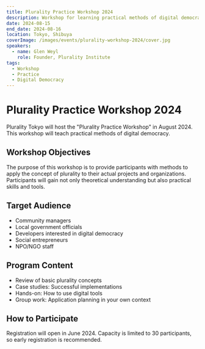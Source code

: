 ```yaml
---
title: Plurality Practice Workshop 2024
description: Workshop for learning practical methods of digital democracy
date: 2024-08-15
end_date: 2024-08-16
location: Tokyo, Shibuya
coverImage: /images/events/plurality-workshop-2024/cover.jpg
speakers:
  - name: Glen Weyl
    role: Founder, Plurality Institute
tags:
  - Workshop
  - Practice
  - Digital Democracy
---
```


# Plurality Practice Workshop 2024

Plurality Tokyo will host the "Plurality Practice Workshop" in August 2024. This workshop will teach practical methods of digital democracy.

## Workshop Objectives

The purpose of this workshop is to provide participants with methods to apply the concept of plurality to their actual projects and organizations. Participants will gain not only theoretical understanding but also practical skills and tools.

## Target Audience

- Community managers
- Local government officials
- Developers interested in digital democracy
- Social entrepreneurs
- NPO/NGO staff

## Program Content

- Review of basic plurality concepts
- Case studies: Successful implementations
- Hands-on: How to use digital tools
- Group work: Application planning in your own context

## How to Participate

Registration will open in June 2024. Capacity is limited to 30 participants, so early registration is recommended.
